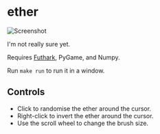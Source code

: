 # ether

![Screenshot](http://hongabar.org/~niels/ether1.png)

I'm not really sure yet.

Requires [Futhark](http://futhark-lang.org), PyGame, and Numpy.

Run `make run` to run it in a window.


## Controls

  - Click to randomise the ether around the cursor.
  - Right-click to invert the ether around the cursor.
  - Use the scroll wheel to change the brush size.
